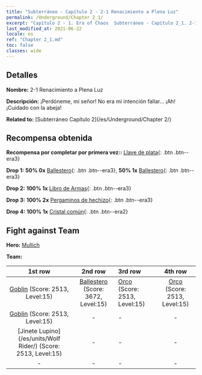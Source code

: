 ```yaml
---
title: "Subterráneo - Capítulo 2 - 2-1 Renacimiento a Plena Luz"
permalink: /Underground/Chapter 2_1/
excerpt: "Capítulo 2 - 1. Era of Chaos  Subterráneo - Capítulo 2_1. 2-1 Renacimiento a Plena Luz"
last_modified_at: 2021-06-22
locale: es
ref: "Chapter 2_1.md"
toc: false
classes: wide
---
```


## Detalles

 **Nombre:** 2-1 Renacimiento a Plena Luz

 **Descripción:** ¡Perdóneme, mi señor! No era mi intención fallar... ¡Ah! ¡Cuidado con la abeja!

 **Related to:** [Subterráneo Capítulo 2](/es/Underground/Chapter 2/)

## Recompensa obtenida

 **Recompensa por completar por primera vez::** [Llave de plata](/ItemsES/con_693/){: .btn .btn--era3}

 **Drop 1:** **50% 0x** [Ballestero](/ItemsES/unt_191/){: .btn .btn--era3}, **50% 1x** [Ballestero](/ItemsES/unt_191/){: .btn .btn--era3}

 **Drop 2:** **100% 1x** [Libro de Armas](/ItemsES/mat_18/){: .btn .btn--era3}

 **Drop 3:** **100% 2x** [Pergaminos de hechizo](/ItemsES/con_694/){: .btn .btn--era3}

 **Drop 4:** **100% 1x** [Cristal común](/ItemsES/mat_11/){: .btn .btn--era2}


## Fight against Team
 **Hero:** [Mullich](/es/heroes/Mullich/)

 **Team:**


  | 1st row | 2nd row | 3rd row | 4th row |
  |:----:|:----:|:----|:----:|
  | [Goblin](/es/units/Goblin/) (Score: 2513, Level:15)  | [Ballestero](/es/units/Marksman/) (Score: 3672, Level:15)  | [Orco](/es/units/Orc/) (Score: 2513, Level:15)  | [Orco](/es/units/Orc/) (Score: 2513, Level:15)  |
  | [Goblin](/es/units/Goblin/) (Score: 2513, Level:15)  | - | - | - |
  | [Jinete Lupino](/es/units/Wolf Rider/) (Score: 2513, Level:15)  | - | - | - |
  | - | - | - | - |


